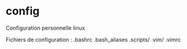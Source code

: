 config
======

Configuration personnelle linux

Fichiers de configuration :
.bashrc
.bash_aliases
.scripts/
.vim/
.vimrc
